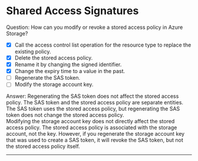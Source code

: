 # Shared Access Signatures

Question: How can you modify or revoke a stored access policy in Azure Storage?

- [x] Call the access control list operation for the resource type to replace the existing policy.
- [x] Delete the stored access policy.
- [x] Rename it by changing the signed identifier.
- [x] Change the expiry time to a value in the past.
- [ ] Regenerate the SAS token.
- [ ] Modify the storage account key.

Answer: Regenerating the SAS token does not affect the stored access policy. The SAS token and the stored access policy are separate entities. The SAS token uses the stored access policy, but regenerating the SAS token does not change the stored access policy.  
Modifying the storage account key does not directly affect the stored access policy. The stored access policy is associated with the storage account, not the key. However, if you regenerate the storage account key that was used to create a SAS token, it will revoke the SAS token, but not the stored access policy itself.

---

